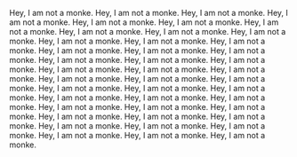 
Hey, I am not a monke.
Hey, I am not a monke.
Hey, I am not a monke.
Hey, I am not a monke.
Hey, I am not a monke.
Hey, I am not a monke.
Hey, I am not a monke.
Hey, I am not a monke.
Hey, I am not a monke.
Hey, I am not a monke.
Hey, I am not a monke.
Hey, I am not a monke.
Hey, I am not a monke.
Hey, I am not a monke.
Hey, I am not a monke.
Hey, I am not a monke.
Hey, I am not a monke.
Hey, I am not a monke.
Hey, I am not a monke.
Hey, I am not a monke.
Hey, I am not a monke.
Hey, I am not a monke.
Hey, I am not a monke.
Hey, I am not a monke.
Hey, I am not a monke.
Hey, I am not a monke.
Hey, I am not a monke.
Hey, I am not a monke.
Hey, I am not a monke.
Hey, I am not a monke.
Hey, I am not a monke.
Hey, I am not a monke.
Hey, I am not a monke.
Hey, I am not a monke.
Hey, I am not a monke.
Hey, I am not a monke.
Hey, I am not a monke.
Hey, I am not a monke.
Hey, I am not a monke.
Hey, I am not a monke.
Hey, I am not a monke.
Hey, I am not a monke.
Hey, I am not a monke.
